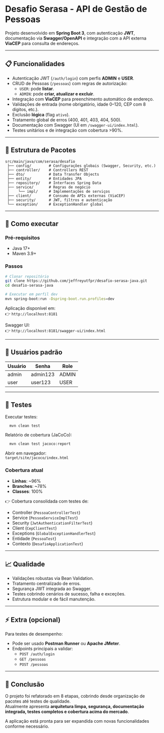 # Desafio Serasa - API de Gestão de Pessoas

Projeto desenvolvido em **Spring Boot 3**, com autenticação **JWT**, documentação via **Swagger/OpenAPI** e integração com a API externa **ViaCEP** para consulta de endereços.

---

## 📋 Funcionalidades

- Autenticação JWT (`/auth/login`) com perfis **ADMIN** e **USER**.
- CRUD de Pessoas (`/pessoas`) com regras de autorização:
    - `USER`: pode **listar**.
    - `ADMIN`: pode **criar, atualizar e excluir**.
- Integração com **ViaCEP** para preenchimento automático de endereço.
- Validações de entrada (nome obrigatório, idade 0–120, CEP com 8 dígitos, etc.).
- Exclusão **lógica** (flag `ativo`).
- Tratamento global de erros (400, 401, 403, 404, 500).
- Documentação com Swagger (UI em `/swagger-ui/index.html`).
- Testes unitários e de integração com cobertura >90%.

---

## 📂 Estrutura de Pacotes

```
src/main/java/com/serasa/desafio
 ├── config/        # Configurações globais (Swagger, Security, etc.)
 ├── controller/    # Controllers REST
 ├── dto/           # Data Transfer Objects
 ├── entity/        # Entidades JPA
 ├── repository/    # Interfaces Spring Data
 ├── service/       # Regras de negócio
 │    └── impl/     # Implementações de serviços
 ├── client/        # Consumo de APIs externas (ViaCEP)
 ├── security/      # JWT, filtros e autenticação
 └── exception/     # ExceptionHandler global
```

---

## 🚀 Como executar

### Pré-requisitos
- Java 17+
- Maven 3.9+

### Passos
```bash
# Clonar repositório
git clone https://github.com/jeffreyutfpr/desafio-serasa-java.git
cd desafio-serasa-java

# Executar em perfil dev
mvn spring-boot:run -Dspring-boot.run.profiles=dev
```

Aplicação disponível em:  
👉 `http://localhost:8181`

Swagger UI:  
👉 `http://localhost:8181/swagger-ui/index.html`

---

## 🔐 Usuários padrão

| Usuário | Senha    | Role  |
|---------|----------|-------|
| admin   | admin123 | ADMIN |
| user    | user123  | USER  |

---

## 🧪 Testes

Executar testes:
```bash
  mvn clean test
```

Relatório de cobertura (JaCoCo):
```bash
  mvn clean test jacoco:report
```
Abrir em navegador:  
`target/site/jacoco/index.html`

### Cobertura atual
- **Linhas**: ~96%
- **Branches**: ~78%
- **Classes**: 100%

👉 Cobertura consolidada com testes de:
- Controller (`PessoaControllerTest`)
- Service (`PessoaServiceImplTest`)
- Security (`JwtAuthenticationFilterTest`)
- Client (`CepClientTest`)
- Exceptions (`GlobalExceptionHandlerTest`)
- Entidade (`PessoaTest`)
- Contexto (`DesafioApplicationTest`)

---

## 📈 Qualidade

- Validações robustas via Bean Validation.
- Tratamento centralizado de erros.
- Segurança JWT integrada ao Swagger.
- Testes cobrindo cenários de sucesso, falha e exceções.
- Estrutura modular e de fácil manutenção.

---

## ⚡ Extra (opcional)

Para testes de desempenho:
- Pode ser usado **Postman Runner** ou **Apache JMeter**.
- Endpoints principais a validar:
    - `POST /auth/login`
    - `GET /pessoas`
    - `POST /pessoas`

---

## 📌 Conclusão

O projeto foi refatorado em 8 etapas, cobrindo desde organização de pacotes até testes de qualidade.  
Atualmente apresenta **arquitetura limpa, segurança, documentação integrada, testes completos e cobertura acima do mercado**.

A aplicação está pronta para ser expandida com novas funcionalidades conforme necessário.

